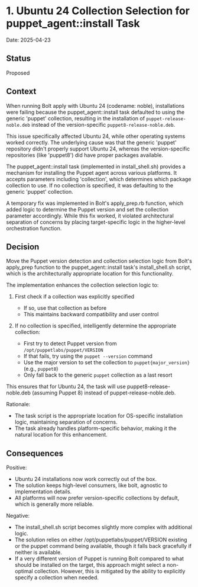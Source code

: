 # 1. Ubuntu 24 Collection Selection for puppet_agent::install Task

Date: 2025-04-23

## Status

Proposed

## Context

When running Bolt apply with Ubuntu 24 (codename: noble), installations were failing because the puppet_agent::install task defaulted to using the generic 'puppet' collection, resulting in the installation of `puppet-release-noble.deb` instead of the version-specific `puppet8-release-noble.deb`.

This issue specifically affected Ubuntu 24, while other operating systems worked correctly. The underlying cause was that the generic 'puppet' repository didn't properly support Ubuntu 24, whereas the version-specific repositories (like 'puppet8') did have proper packages available.

The puppet_agent::install task (implemented in install_shell.sh) provides a mechanism for installing the Puppet agent across various platforms. It accepts parameters including 'collection', which determines which package collection to use. If no collection is specified, it was defaulting to the generic 'puppet' collection.

A temporary fix was implemented in Bolt's apply_prep.rb function, which added logic to determine the Puppet version and set the collection parameter accordingly. While this fix worked, it violated architectural separation of concerns by placing target-specific logic in the higher-level orchestration function.

## Decision

Move the Puppet version detection and collection selection logic from Bolt's apply_prep function to the puppet_agent::install task's install_shell.sh script, which is the architecturally appropriate location for this functionality.

The implementation enhances the collection selection logic to:

1. First check if a collection was explicitly specified
   - If so, use that collection as before
   - This maintains backward compatibility and user control

2. If no collection is specified, intelligently determine the appropriate collection:
   - First try to detect Puppet version from `/opt/puppetlabs/puppet/VERSION`
   - If that fails, try using the `puppet --version` command
   - Use the major version to set the collection to `puppet{major_version}` (e.g., `puppet8`)
   - Only fall back to the generic `puppet` collection as a last resort

This ensures that for Ubuntu 24, the task will use puppet8-release-noble.deb (assuming Puppet 8) instead of puppet-release-noble.deb.

Rationale:

- The task script is the appropriate location for OS-specific installation logic, maintaining separation of concerns.
- The task already handles platform-specific behavior, making it the natural location for this enhancement.

## Consequences

Positive:

- Ubuntu 24 installations now work correctly out of the box.
- The solution keeps high-level consumers, like bolt, agnostic to implementation details.
- All platforms will now prefer version-specific collections by default, which is generally more reliable.

Negative:

- The install_shell.sh script becomes slightly more complex with additional logic.
- The solution relies on either /opt/puppetlabs/puppet/VERSION existing or the puppet command being available, though it falls back gracefully if neither is available.
- If a very different version of Puppet is running Bolt compared to what should be installed on the target, this approach might select a non-optimal collection. However, this is mitigated by the ability to explicitly specify a collection when needed.
